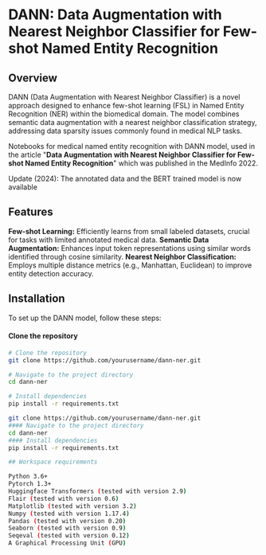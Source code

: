 # DANN: Data Augmentation with Nearest Neighbor Classifier for Few-shot Named Entity Recognition

## Overview

DANN (Data Augmentation with Nearest Neighbor Classifier) is a novel approach designed to enhance few-shot learning (FSL) in Named Entity Recognition (NER) within the biomedical domain. The model combines semantic data augmentation with a nearest neighbor classification strategy, addressing data sparsity issues commonly found in medical NLP tasks.

Notebooks for medical named entity recognition with DANN model, used in the article "**Data Augmentation with Nearest Neighbor Classifier for Few-shot Named Entity Recognition**" which was published in the MedInfo 2022.

Update (2024): The annotated data and the BERT trained model is now available

## Features

**Few-shot Learning:** Efficiently learns from small labeled datasets, crucial for tasks with limited annotated medical data.
**Semantic Data Augmentation:** Enhances input token representations using similar words identified through cosine similarity.
**Nearest Neighbor Classification:** Employs multiple distance metrics (e.g., Manhattan, Euclidean) to improve entity detection accuracy.

## Installation

To set up the DANN model, follow these steps:
#### Clone the repository
```bash
# Clone the repository
git clone https://github.com/yourusername/dann-ner.git

# Navigate to the project directory
cd dann-ner

# Install dependencies
pip install -r requirements.txt

git clone https://github.com/yourusername/dann-ner.git
#### Navigate to the project directory
cd dann-ner
#### Install dependencies
pip install -r requirements.txt

## Workspace requirements

Python 3.6+
Pytorch 1.3+
Huggingface Transformers (tested with version 2.9)
Flair (tested with version 0.6)
Matplotlib (tested with version 3.2)
Numpy (tested with version 1.17.4)
Pandas (tested with version 0.20)
Seaborn (tested with version 0.9)
Seqeval (tested with version 0.12)
A Graphical Processing Unit (GPU)

